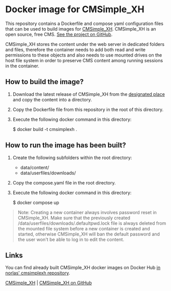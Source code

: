 # Docker image for CMSimple_XH

This repository contains a Dockerfile and compose yaml configuration files that can be used to build images for [CMSimple_XH](https://www.cmsimple-xh.org). CMSimple_XH is an open source, free CMS. [See the project on GitHub](https://www.cmsimple-xh.org).

CMSimple_XH stores the content under the web server in dedicated folders and files, therefore the container needs to add both read and write permissions to these objects and also needs to use mounted drives on the host file system in order to preserve CMS content among running sessions in the container.

## How to build the image?

1. Download the latest release of CMSimple_XH from the [designated place](https://github.com/cmsimple-xh/cmsimple-xh/releases) and copy the content into a directory.
2. Copy the Dockerfile file from this repository in the root of this directory.
3. Execute the following docker command in this directory:

    $ docker build -t cmsimplexh .

## How to run the image has been built?

1. Create the following subfolders within the root directory:
    * data/content/
    * data/userfiles/downloads/
2. Copy the compose.yaml file in the root directory.
3. Execute the following docker command in this directory:

    $ docker compose up

> Note: Creating a new container always involves password reset in CMSimple_XH. Make sure that the previously created /data/userfiles/downloads/.defaultpwd.lock file is always deleted from the mounted file system before a new container is created and started, otherwise CMSimple_XH will ban the default password and the user won't be able to log in to edit the content.

## Links

You can find already built CMSimple_XH docker images on Docker Hub [in norlas' cmsimplexh repository](https://hub.docker.com/repository/docker/norlas/cmsimplexh/general).

[CMSimple_XH](https://www.cmsimple-xh.org) |
[CMSimple_XH on GitHub](https://github.com/cmsimple-xh/cmsimple-xh)
